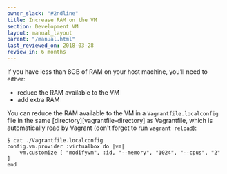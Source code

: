 ```yaml
---
owner_slack: "#2ndline"
title: Increase RAM on the VM
section: Development VM
layout: manual_layout
parent: "/manual.html"
last_reviewed_on: 2018-03-28
review_in: 6 months
---
```


If you have less than 8GB of RAM on your host machine, you’ll need to either:

* reduce the RAM available to the VM
* add extra RAM

You can reduce the RAM available to the VM in a `Vagrantfile.localconfig` file
in the same [directory][vagrantfile-directory] as Vagrantfile, which is
automatically read by Vagrant (don't forget to run `vagrant reload`):

```shell
$ cat ./Vagrantfile.localconfig
config.vm.provider :virtualbox do |vm|
    vm.customize [ "modifyvm", :id, "--memory", "1024", "--cpus", "2" ]
end
```
